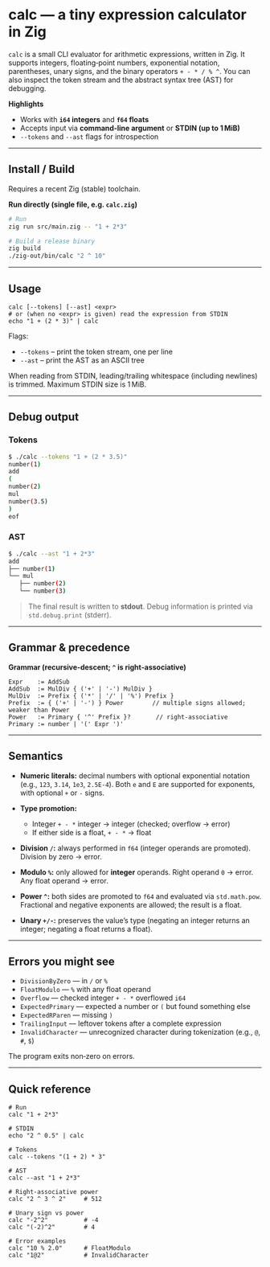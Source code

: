 # calc — a tiny expression calculator in Zig

`calc` is a small CLI evaluator for arithmetic expressions, written in Zig.
It supports integers, floating‑point numbers, exponential notation, parentheses, unary signs, and the binary operators `+ - * / % ^`.
You can also inspect the token stream and the abstract syntax tree (AST) for debugging.

**Highlights**

* Works with **`i64` integers** and **`f64` floats**
* Accepts input via **command‑line argument** or **STDIN (up to 1 MiB)**
* `--tokens` and `--ast` flags for introspection

---

## Install / Build

Requires a recent Zig (stable) toolchain.

**Run directly (single file, e.g. `calc.zig`)**

```bash
# Run
zig run src/main.zig -- "1 + 2*3"

# Build a release binary
zig build
./zig-out/bin/calc "2 ^ 10"
```
---

## Usage

```
calc [--tokens] [--ast] <expr>
# or (when no <expr> is given) read the expression from STDIN
echo "1 + (2 * 3)" | calc
```

Flags:

* `--tokens` – print the token stream, one per line
* `--ast` – print the AST as an ASCII tree

When reading from STDIN, leading/trailing whitespace (including newlines) is trimmed. Maximum STDIN size is 1 MiB.

---

## Debug output

### Tokens

```bash
$ ./calc --tokens "1 + (2 * 3.5)"
number(1)
add
(
number(2)
mul
number(3.5)
)
eof
```

### AST

```bash
$ ./calc --ast "1 + 2*3"
add
├── number(1)
└── mul
   ├── number(2)
   └── number(3)
```

> The final result is written to **stdout**. Debug information is printed via `std.debug.print` (stderr).

---

## Grammar & precedence

**Grammar (recursive‑descent; `^` is right‑associative)**

```
Expr    := AddSub
AddSub  := MulDiv { ('+' | '-') MulDiv }
MulDiv  := Prefix { ('*' | '/' | '%') Prefix }
Prefix  := { ('+' | '-') } Power        // multiple signs allowed; weaker than Power
Power   := Primary { '^' Prefix }?       // right-associative
Primary := number | '(' Expr ')'
```
---

## Semantics

* **Numeric literals:** decimal numbers with optional exponential notation (e.g., `123`, `3.14`, `1e3`, `2.5E-4`). Both `e` and `E` are supported for exponents, with optional `+` or `-` signs.
* **Type promotion:**

  * Integer `+ - *` integer → integer (checked; overflow → error)
  * If either side is a float, `+ - *` → float
* **Division `/`:** always performed in `f64` (integer operands are promoted). Division by zero → error.
* **Modulo `%`:** only allowed for **integer** operands. Right operand `0` → error. Any float operand → error.
* **Power `^`:** both sides are promoted to `f64` and evaluated via `std.math.pow`. Fractional and negative exponents are allowed; the result is a float.
* **Unary `+/-`:** preserves the value’s type (negating an integer returns an integer; negating a float returns a float).

---

## Errors you might see

* `DivisionByZero` — in `/` or `%`
* `FloatModulo` — `%` with any float operand
* `Overflow` — checked integer `+ - *` overflowed `i64`
* `ExpectedPrimary` — expected a number or `(` but found something else
* `ExpectedRParen` — missing `)`
* `TrailingInput` — leftover tokens after a complete expression
* `InvalidCharacter` — unrecognized character during tokenization (e.g., `@`, `#`, `$`)

The program exits non‑zero on errors.

---

## Quick reference

```
# Run
calc "1 + 2*3"

# STDIN
echo "2 ^ 0.5" | calc

# Tokens
calc --tokens "(1 + 2) * 3"

# AST
calc --ast "1 + 2*3"

# Right-associative power
calc "2 ^ 3 ^ 2"     # 512

# Unary sign vs power
calc "-2^2"          # -4
calc "(-2)^2"        # 4

# Error examples
calc "10 % 2.0"      # FloatModulo
calc "1@2"           # InvalidCharacter
```
